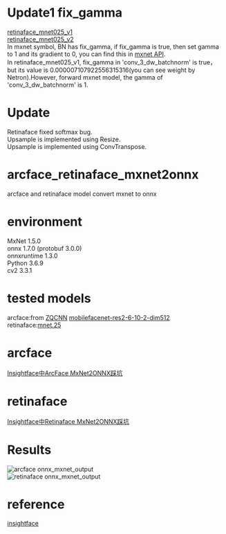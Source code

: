 # Update1 fix_gamma  
[retinaface_mnet025_v1](http://insightface.ai/files/models/retinaface_mnet025_v1.zip)  
[retinaface_mnet025_v2](http://insightface.ai/files/models/retinaface_mnet025_v2.zip)  
In mxnet symbol, BN has fix_gamma, if fix_gamma is true, then set gamma to 1 and its gradient to 0, you can find this in [mxnet API](https://mxnet.apache.org/versions/1.7.0/api/python/docs/api/symbol/symbol.html#mxnet.symbol.BatchNorm).  
In retinaface_mnet025_v1, fix_gamma in 'conv_3_dw_batchnorm' is true，but its value is 0.000007107922556315316(you can see weight by Netron).However, forward mxnet model, the gamma of 'conv_3_dw_batchnorm' is 1.  

# Update  
Retinaface fixed softmax bug.  
Upsample is implemented using Resize.  
Upsample is implemented using ConvTranspose.  

# arcface_retinaface_mxnet2onnx
arcface and retinaface model convert mxnet to onnx
# environment
MxNet 1.5.0  
onnx 1.7.0 (protobuf 3.0.0)  
onnxruntime 1.3.0  
Python 3.6.9  
cv2 3.3.1  
# tested models
arcface:from [ZQCNN](https://github.com/zuoqing1988/ZQCNN) [mobilefacenet-res2-6-10-2-dim512](https://pan.baidu.com/s/1_0O3kJ5dMmD-HdRwNR0Hpw#list/path=%2F)  
retinaface:[mnet.25](https://link.zhihu.com/?target=https%3A//github.com/deepinsight/insightface/issues/669)  

# arcface  
[Insightface中ArcFace MxNet2ONNX踩坑](https://zhuanlan.zhihu.com/p/165294876)  

# retinaface  
[Insightface中Retinaface MxNet2ONNX踩坑](https://zhuanlan.zhihu.com/p/166267806)  

# Results
![arcface onnx_mxnet_output](https://github.com/zheshipinyinMc/arcface_retinaface_mxnet2onnx/tree/master/Arcface/onnx_mxnet_output.jpg)  
![retinaface onnx_mxnet_output](https://github.com/zheshipinyinMc/arcface_retinaface_mxnet2onnx/tree/master/Retinaface/mxnet_onnx_result.jpg)  

# reference
[insightface](https://github.com/deepinsight/insightface)
